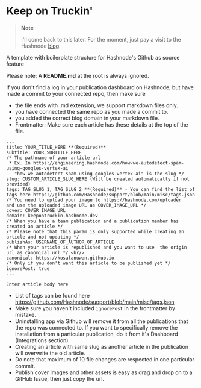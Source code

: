 # Keep on Truckin'

> **Note**
>
> I'll come back to this later. For the moment, just pay a visit to the Hashnode [blog](keepontrukin.hashnode.dev).

A template with boilerplate structure for Hashnode's Github as source feature

Please note: A **README.md** at the root is always ignored.

If you don't find a log in your publication dashboard on Hashnode, but have made a commit to your connected repo, then make sure

*   the file ends with .md extension, we support markdown files only.
*   you have connected the same repo as you made a commit to.
*   you added the correct blog domain in your markdown file.
*   Frontmatter: Make sure each article has these details at the top of the file.
    
```
---
title: YOUR_TITLE_HERE **(Required)**
subtitle: YOUR_SUBTITLE_HERE
/* The pathname of your article url 
 * Ex. In https://engineering.hashnode.com/how-we-autodetect-spam-using-googles-vertex-ai 
   "how-we-autodetect-spam-using-googles-vertex-ai" is the slug */ 
slug: CUSTOM_ARTICLE_SLUG_HERE (Will be created automatically if not provided)
tags: TAG_SLUG_1, TAG_SLUG_2 **(Required)** - You can find the list of tags here https://github.com/Hashnode/support/blob/main/misc/tags.json
/* You need to upload your image to https://hashnode.com/uploader 
and use the uploaded image URL as COVER_IMAGE_URL */ 
cover: COVER_IMAGE_URL
domain: keepontruckin.hashnode.dev
/* When you have a team publication and a publication member has created an article */ 
/* Please note that this param is only supported while creating an article and not updating */ 
publishAs: USERNAME_OF_AUTHOR_OF_ARTICLE 
/* When your article is republished and you want to use  the origin url as canonical url */ <br/>
canonical: https://kosalanuwan.github.io
/* Only if you don't want this article to be published yet */ 
ignorePost: true
---

Enter article body here
```
*   List of tags can be found here https://github.com/Hashnode/support/blob/main/misc/tags.json
* Make sure you haven't included `ignorePost` in the frontmatter by mistake.
* Uninstalling app via Github will remove it from all the publications that the repo was connected to. If you want to specifically remove the installation from a particular publication, do it from it's Dashboard (Integrations section).
* Creating an article with same slug as another article in the publication will overwrite the old article.
* Do note that maximum of 10 file changes are respected in one particular commit.
* Publish cover images and other assets is easy as drag and drop on to a GitHub Issue, then just copy the url.
